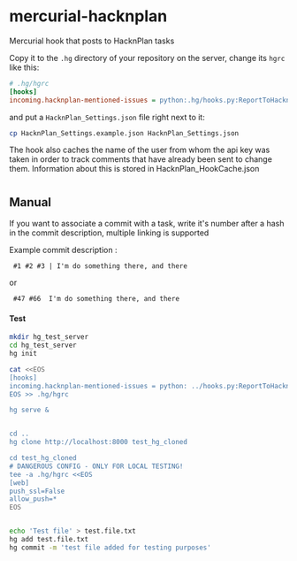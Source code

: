 
# mercurial-hacknplan
Mercurial hook that posts to HacknPlan tasks

Copy it to the `.hg` directory of your repository on the server, change its `hgrc` like this:

```ini
# .hg/hgrc
[hooks]
incoming.hacknplan-mentioned-issues = python:.hg/hooks.py:ReportToHacknPlan
```

and put a `HacknPlan_Settings.json` file right next to it:

```sh
cp HacknPlan_Settings.example.json HacknPlan_Settings.json
```

The hook also caches the name of the user from whom the api key was taken in order to track comments that have already been sent to change them. Information about this is stored in HacknPlan_HookCache.json
#
## Manual


If you want to associate a commit with a task, write it's number after a hash in the commit description, multiple linking is supported

Example commit description : 
```
 #1 #2 #3 | I'm do something there, and there
```
or
```
 #47 #66  I'm do something there, and there
```


#### Test

```zsh
mkdir hg_test_server
cd hg_test_server
hg init

cat <<EOS
[hooks]
incoming.hacknplan-mentioned-issues = python: ../hooks.py:ReportToHacknPlan
EOS >> .hg/hgrc

hg serve &


cd ..
hg clone http://localhost:8000 test_hg_cloned

cd test_hg_cloned
# DANGEROUS CONFIG - ONLY FOR LOCAL TESTING!
tee -a .hg/hgrc <<EOS
[web]
push_ssl=False
allow_push=*
EOS


echo 'Test file' > test.file.txt
hg add test.file.txt
hg commit -m 'test file added for testing purposes'
```